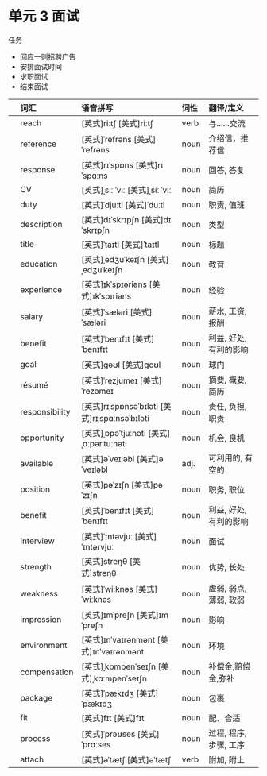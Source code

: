 # **单元** **3** 面试

任务

- 回应一则招聘广告
- 安排面试时间
- 求职面试
- 结束面试

|      | 词汇           | 语音拼写                                       | 词性 | 翻译/定义              |
| :--- | :------------- | :--------------------------------------------- | :--- | :--------------------- |
|      | reach          | [英式]riːtʃ [美式]riːtʃ                        | verb | 与......交流           |
|      | reference      | [英式]ˈrefrəns [美式]ˈrefrəns                  | noun | 介绍信，推荐信         |
|      | response       | [英式]rɪˈspɒns [美式]rɪˈspɑːns                 | noun | 回答, 答复             |
|      | CV             | [英式]ˌsiː ˈviː [美式]ˌsiː ˈviː                | noun | 简历                   |
|      | duty           | [英式]ˈdjuːti [美式]ˈduːti                     | noun | 职责, 值班             |
|      | description    | [英式]dɪˈskrɪpʃn [美式]dɪˈskrɪpʃn              | noun | 类型                   |
|      | title          | [英式]ˈtaɪtl [美式]ˈtaɪtl                      | noun | 标题                   |
|      | education      | [英式]ˌedʒuˈkeɪʃn [美式]ˌedʒuˈkeɪʃn            | noun | 教育                   |
|      | experience     | [英式]ɪkˈspɪəriəns [美式]ɪkˈspɪriəns           | noun | 经验                   |
|      | salary         | [英式]ˈsæləri [美式]ˈsæləri                    | noun | 薪水, 工资, 报酬       |
|      | benefit        | [英式]ˈbenɪfɪt [美式]ˈbenɪfɪt                  | noun | 利益, 好处, 有利的影响 |
|      | goal           | [英式]ɡəʊl [美式]ɡoʊl                          | noun | 球门                   |
|      | résumé         | [英式]ˈrezjumeɪ [美式]ˈrezəmeɪ                 | noun | 摘要, 概要, 简历       |
|      | responsibility | [英式]rɪˌspɒnsəˈbɪləti [美式]rɪˌspɑːnsəˈbɪləti | noun | 责任, 负担, 职责       |
|      | opportunity    | [英式]ˌɒpəˈtjuːnəti [美式]ˌɑːpərˈtuːnəti       | noun | 机会, 良机             |
|      | available      | [英式]əˈveɪləbl [美式]əˈveɪləbl                | adj. | 可利用的, 有空的       |
|      | position       | [英式]pəˈzɪʃn [美式]pəˈzɪʃn                    | noun | 职务, 职位             |
|      | benefit        | [英式]ˈbenɪfɪt [美式]ˈbenɪfɪt                  | noun | 利益, 好处, 有利的影响 |
|      | interview      | [英式]ˈɪntəvjuː [美式]ˈɪntərvjuː               | noun | 面试                   |
|      | strength       | [英式]streŋθ [美式]streŋθ                      | noun | 优势, 长处             |
|      | weakness       | [英式]ˈwiːknəs [美式]ˈwiːknəs                  | noun | 虚弱, 弱点, 薄弱, 软弱 |
|      | impression     | [英式]ɪmˈpreʃn [美式]ɪmˈpreʃn                  | noun | 影响                   |
|      | environment    | [英式]ɪnˈvaɪrənmənt [美式]ɪnˈvaɪrənmənt        | noun | 环境                   |
|      | compensation   | [英式]ˌkɒmpenˈseɪʃn [美式]ˌkɑːmpenˈseɪʃn       | noun | 补偿金,赔偿金,弥补     |
|      | package        | [英式]ˈpækɪdʒ [美式]ˈpækɪdʒ                    | noun | 包裹                   |
|      | fit            | [英式]fɪt [美式]fɪt                            | noun | 配、合适               |
|      | process        | [英式]ˈprəʊses [美式]ˈprɑːses                  | noun | 过程, 程序, 步骤, 工序 |
|      | attach         | [英式]əˈtætʃ [美式]əˈtætʃ                      | verb | 附加, 附上             |